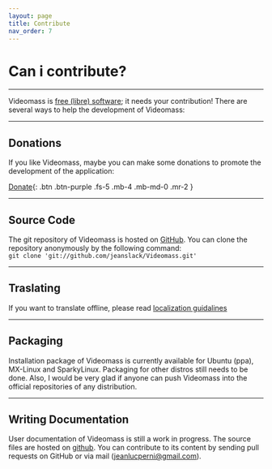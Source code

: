 ```yaml
---
layout: page
title: Contribute
nav_order: 7
---
```


# Can i contribute?

---

Videomass is [free (libre) software](https://en.wikipedia.org/wiki/Free_software); it needs your contribution!
There are several ways to help the development of Videomass:

---

## Donations

If you like Videomass, maybe you can make some donations to promote the 
development of the application:    

[Donate](https://flattr.com/@gianlu){: .btn .btn-purple .fs-5 .mb-4 .mb-md-0 .mr-2 }

---

## Source Code

The git repository of Videomass is hosted on [GitHub](https://github.com/jeanslack/Videomass).
You can clone the repository anonymously by the following command:   
`git clone 'git://github.com/jeanslack/Videomass.git'` 

---  

## Traslating

If you want to translate offline, please read 
[localization guidalines](https://github.com/jeanslack/Videomass/blob/master/docs/localization_guidelines.md)

---

## Packaging

Installation package of Videomass is currently available for Ubuntu (ppa), 
MX-Linux and SparkyLinux. Packaging for other distros still needs to be done. 
Also, I would be very glad if anyone can push Videomass into the official 
repositories of any distribution.

---

## Writing Documentation

User documentation of Videomass is still a work in progress. The source files 
are hosted on [github](https://github.com/jeanslack/Videomass/tree/gh-pages/Pages/User-guide-languages). 
You can contribute to its content by sending pull requests on GitHub or via 
mail (jeanlucperni@gmail.com).